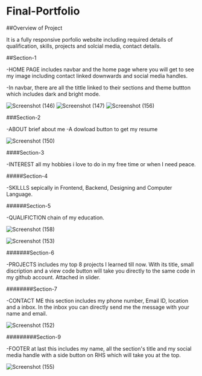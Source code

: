 # Final-Portfolio

##Overview of Project

It is a fully responsive porfolio website including required details of qualification, skills, projects and solcial media, contact details.

##Section-1

-HOME PAGE includes navbar and the home page where you will get to see my image including contact linked downwards and social media handles.

-In navbar, there are all the tittle linked to their sections and theme buttton which includes dark and bright mode.

![Screenshot (146)](https://user-images.githubusercontent.com/96286863/152427102-202ed2eb-8237-4974-8bbf-4c370c376332.png)
![Screenshot (147)](https://user-images.githubusercontent.com/96286863/152427116-f38cad71-e429-414d-82b3-f4f7ca735e06.png)
![Screenshot (156)](https://user-images.githubusercontent.com/96286863/152428117-4a45f17f-3aa2-4d67-8bd6-1337b3432d03.png)

###Section-2

-ABOUT brief about me
-A dowload button to get my resume 

![Screenshot (150)](https://user-images.githubusercontent.com/96286863/152427483-2de564a5-55be-40cb-b4ff-0aa9c9fe9787.png)

####Section-3

-INTEREST all my hobbies i love to do in my free time or when I need peace.

#####Section-4

-SKILLLS sepically in Frontend, Backend, Designing and Computer Language.

######Section-5

-QUALIFICTION chain of my education.

![Screenshot (158)](https://user-images.githubusercontent.com/96286863/152428179-61c328e4-1237-4127-8586-50de5d3ff1b6.png)

![Screenshot (153)](https://user-images.githubusercontent.com/96286863/152427383-c9185166-b865-4860-92c6-dbaa118613a1.png)

#######Section-6

-PROJECTS includes my top 8 projects I learned till now. 
With its title, small discription and a view code button will take you directly to the same code in my github account.
Attached in slider.

########Section-7

-CONTACT ME this section includes my phone number, Email ID, location and a inbox.
In the inbox you can directly send me the message with your name and email.

![Screenshot (152)](https://user-images.githubusercontent.com/96286863/152427397-9030816a-6067-4c78-8a96-8ec3170488d7.png)

#########Section-9

-FOOTER at last this includes my name, all the section's title and my social media handle with a side button on RHS which will take you at the top.

![Screenshot (155)](https://user-images.githubusercontent.com/96286863/152427467-0ccbd7de-f6f4-470c-8714-414ec2067766.png)

